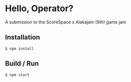 # Hello, Operator?

A submission to the ScoreSpace x Alakajam (9th) game jam

## Installation

```console
$ npm install
```

## Build / Run

```console
$ npm start
```